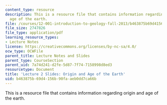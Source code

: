 ```yaml
---
content_type: resource
description: This is a resource file that contains information regarding origin and
  age of the earth.
file: /courses/12-001-introduction-to-geology-fall-2013/b463875b69d4156b90faaeb0dd7ca66b_MIT12_001F13_Lecture2slides.pdf
file_size: 2747826
file_type: application/pdf
learning_resource_types:
- Lecture Notes
license: https://creativecommons.org/licenses/by-nc-sa/4.0/
ocw_type: OCWFile
parent_title: Lecture Notes and Slides
parent_type: CourseSection
parent_uid: 7a74d241-d2fe-5d87-7f74-7158998d8ed3
resourcetype: Document
title: 'Lecture 2 Slides: Origin and Age of the Earth'
uid: b463875b-69d4-156b-90fa-aeb0dd7ca66b
---
```

This is a resource file that contains information regarding origin and age of the earth.